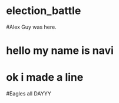 # election_battle


#Alex Guy was here.


# hello my name is navi



# ok i made a line









#Eagles all DAYYY
